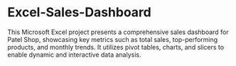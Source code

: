# Excel-Sales-Dashboard
This Microsoft Excel project presents a comprehensive sales dashboard for Patel Shop, showcasing key metrics such as total sales, top-performing products, and monthly trends. It utilizes pivot tables, charts, and slicers to enable dynamic and interactive data analysis.
